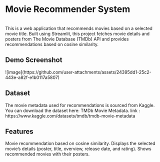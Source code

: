 <h1>Movie Recommender System</h1>
<br> 
This is a web application that recommends movies based on a selected movie title. Built using 
Streamlit, this project fetches movie details and posters from The Movie Database (TMDb) API 
and provides recommendations based on cosine similarity.
<br> 
<h2>Demo Screenshot</h2>
![image](https://github.com/user-attachments/assets/24395dd1-25c2-443e-a82f-e1b0117a5807)

<br> 
<h2>Dataset</h2>
The movie metadata used for recommendations is sourced from Kaggle. You can download the dataset here: TMDb Movie Metadata.
link : https://www.kaggle.com/datasets/tmdb/tmdb-movie-metadata
<br> 
<h2>Features</h2>
Movie recommendation based on cosine similarity.
Displays the selected movie’s details (poster, title, overview, release date, and rating).
Shows recommended movies with their posters.
<br> 
